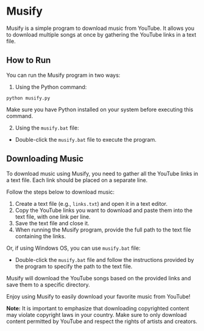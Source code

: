 # Musify

Musify is a simple program to download music from YouTube. It allows you to download multiple songs at once by gathering the YouTube links in a text file.

## How to Run

You can run the Musify program in two ways:

1. Using the Python command:
  ```shell
  python musify.py
  ```
Make sure you have Python installed on your system before executing this command.

2. Using the `musify.bat` file:
- Double-click the `musify.bat` file to execute the program.

## Downloading Music

To download music using Musify, you need to gather all the YouTube links in a text file. Each link should be placed on a separate line.

Follow the steps below to download music:

1. Create a text file (e.g., `links.txt`) and open it in a text editor.
2. Copy the YouTube links you want to download and paste them into the text file, with one link per line.
3. Save the text file and close it.
4. When running the Musify program, provide the full path to the text file containing the links.

Or, if using Windows OS, you can use `musify.bat` file:
- Double-click the `musify.bat` file and follow the instructions provided by the program to specify the path to the text file.

Musify will download the YouTube songs based on the provided links and save them to a specific directory.

Enjoy using Musify to easily download your favorite music from YouTube!

**Note:** It is important to emphasize that downloading copyrighted content may violate copyright laws in your country. Make sure to only download content permitted by YouTube and respect the rights of artists and creators.

